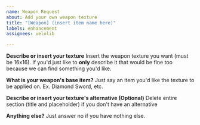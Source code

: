 ```yaml
---
name: Weapon Request
about: Add your own weapon texture
title: "[Weapon] (insert item name here)"
labels: enhancement
assignees: velolib

---
```


**Describe or insert your texture**
Insert the weapon texture you want (must be 16x16). If you'd just like to **only** describe it that would be fine too because we can find something you'd like.

**What is your weapon's base item?**
Just say an item you'd like the texture to be applied on. Ex. Diamond Sword, etc.

**Describe or insert your texture's alternative (Optional)**
Delete entire section (title and placeholder) if you don't have an alternative

**Anything else?**
Just answer no if you have nothing else.
